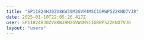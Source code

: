 ```yaml
---
title: "SP11824HJ0ZV8KW39M2GVW4MSC1GRWP5Z2KND7VJR"
date: 2025-01-10T22:05:26.417Z
user: SP11824HJ0ZV8KW39M2GVW4MSC1GRWP5Z2KND7VJR
layout: "users"
---
```

    